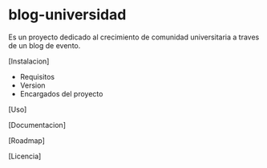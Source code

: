 # blog-universidad
Es un proyecto dedicado al crecimiento de comunidad universitaria a traves de un blog de evento.

[Instalacion]
- Requisitos
- Version
- Encargados del proyecto

[Uso]

[Documentacion]

[Roadmap]

[Licencia]
